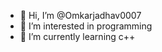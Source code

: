 - 👋 Hi, I’m @Omkarjadhav0007
- 👀 I’m interested in programming 
- 🌱 I’m currently learning c++

<!---
Omkarjadhav0007/Omkarjadhav0007 is a ✨ special ✨ repository because its `README.md` (this file) appears on your GitHub profile.
You can click the Preview link to take a look at your changes.
--->
